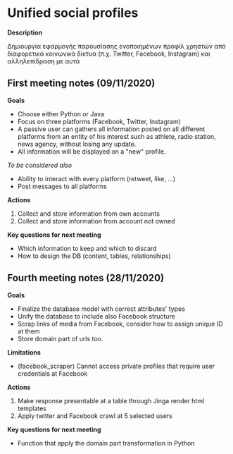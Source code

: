 # Unified social profiles
__Description__

Δηµιουργία εφαρµογής παρουσίασης ενοποιηµένων προφίλ χρηστών από διαφορετικά κοινωνικά δίκτυα (π.χ. Twitter, Facebook, Instagram) και αλληλεπίδραση µε αυτά

## First meeting notes (09/11/2020)

**Goals**
* Choose either Python or Java
* Focus on three platforms (Facebook, Twitter, Instagram)
* A passive user can gathers all information posted on all different platforms from an entity of his interest such as athlete, radio station, news agency, without losing any update.
* All information will be displayed on a "new" profile.

_To be considered also_
* Ability to interact with every platform (retweet, like, ...)
* Post messages to all platforms

**Actions**
1. Collect and store information from own accounts
2. Collect and store information from account not owned

**Key questions for next meeting**
* Which information to keep and which to discard
* How to design the DB (content, tables, relationships)

## Fourth meeting notes (28/11/2020)

**Goals**
* Finalize the database model with correct attributes' types
* Unify the database to include also Facebook structure
* Scrap links of media from Facebook, consider how to assign unique ID at them
* Store domain part of urls too.

**Limitations**
* (facebook_scraper) Cannot access private profiles that require user credentials at Facebook

**Actions**
1. Make response presentable at a table through Jinga render html templates
2. Apply twitter and Facebook crawl at 5 selected users

**Key questions for next meeting**
* Function that apply the domain part transformation in Python
